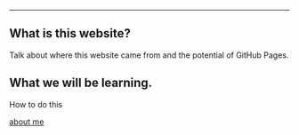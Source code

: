 
---
## What is this website?
Talk about where this website came from and the potential of GitHub Pages.

## What we will be learning.
How to do this

[about me](https://brandongoff.github.io/skills-github-pages/aboutme)
